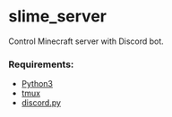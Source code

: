 # slime_server
Control Minecraft server with Discord bot.
### Requirements:
- [Python3](https://www.python.org/)
- [tmux](https://github.com/tmux/tmux/wiki)
- [discord.py](https://github.com/Rapptz/discord.py)
